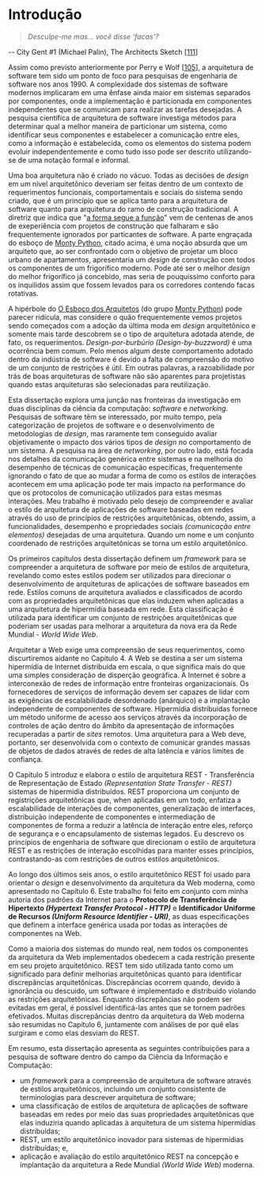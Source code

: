 # Introdução

> *Desculpe-me mas... você disse 'facas'?*
>
-- City Gent #1 (Michael Palin), The Architects Sketch [[111](referência#111)]

Assim como previsto anteriormente por Perry e Wolf [[105](referência#105)], a arquitetura de software tem sido um ponto de foco para pesquisas de engenharia de software nos anos 1990. A complexidade dos sistemas de software modernos implicaram em uma ênfase ainda maior em sistemas separados por componentes, onde a implementação é particionada em componentes independentes que se comunicam para realizar as tarefas desejadas. A pesquisa científica de arquitetura de software investiga métodos para determinar qual a melhor maneira de particionar um sistema, como identificar seus componentes e estabelecer a comunicação entre eles, como a informação é estabelecida, como os elementos do sistema podem evoluir independentemente e como tudo isso pode ser descrito utilizando-se de uma notação formal e informal.

Uma boa arquitetura não é criado no vácuo. Todas as decisões de *design* em um nível arquitetônico deveriam ser feitas dentro de um contexto de requerimentos funcionais, comportamentais e sociais do sistema sendo criado, que é um princípio que se aplica tanto para a arquitetura de software quanto para arquitetura do ramo de construção tradicional. A diretriz que indica que "[a forma segue a função](https://pt.wikipedia.org/wiki/Forma_segue_a_fun%C3%A7%C3%A3o)" vem de centenas de anos de exeperiência com projetos de construção que falharam e são frequentemente ignorados por particantes de software. A parte engraçada do esboço de [Monty Python](https://pt.wikipedia.org/wiki/Monty_Python), citado acima, é uma noção absurda que um arquiteto que, ao ser confrontado com o objetivo de projetar um bloco urbano de apartamentos, apresentaria um *design* de construção com todos os componentes de um frigorífico moderno. Pode até ser o melhor *design* do melhor frigorífico já concebido, mas seria de pouquíssimo conforto para os inquilidos assim que fossem levados para os corredores contendo facas rotativas.

A hipérbole do [O Esboço dos Arquitetos](http://www.montypython.net/scripts/architec.php) (do grupo [Monty Python](http://www.montypython.net/)) pode parecer ridícula, mas considere o quão frequentemente vemos projetos sendo começados com a adoção da última moda em *design* arquitetônico e somente mais tarde descobrem se o tipo de arquitetura adotada atende, de fato, os requerimentos. *Design-por-burbúrio (Design-by-buzzword)* é uma ocorrência bem comum. Pelo menos algum deste comportamento adotado dentro da indústria de software é devido a falta de compreensão do motivo de um conjunto de restrições é útil. Em outras palavras, a razoabilidade por trás de boas arquiteturas de software não são aparentes para projetistas quando estas arquiteturas são selecionadas para reutilização.

Esta dissertação explora uma junção nas fronteiras da investigação em duas disciplinas da ciência da computação: *software* e *networking*. Pesquisas de software têm se interessado, por muito tempo, pela categorização de projetos de software e o desenvolvimento de metodologias de *design*, mas raramente tem conseguido avaliar objetivamente o impacto dos vários tipos de *design* no comportamento de um sistema. A pesquisa na área de *networking*, por outro lado, está focada nos detalhes da comunicação genérica entre sistemas e na melhoria do desempenho de técnicas de comunicação específicas, frequentemente ignorando o fato de que ao mudar a forma de como os estilos de interações acontecem em uma aplicação pode ter mais impacto na performance do que os protocolos de comunicação utilizados para estas mesmas interações. Meu trabalho é motivado pelo desejo de compreender e avaliar o estilo de arquitetura de aplicações de software baseadas em redes através do uso de princípios de restrições arquitetônicas, obtendo, assim, a funcionalidades, desempenho e propriedades sociais *(comunicação entre elementos)* desejadas de uma arquitetura. Quando um nome e um conjunto coordenado de restrições arquitetônicas se torna um estilo arquitetônico.

Os primeiros capítulos desta dissertação definem um *framework* para se compreender a arquitetura de software por meio de estilos de arquitetura, revelando como estes estilos podem ser utilizados para direcionar o desenvolvimento de arquiteturas de aplicações de software baseados em rede. Estilos comuns de arquitetura avaliados e classificados de acordo com as propriedades arquitetônicas que elas induzem when aplicadas a uma arquitetura de hipermídia baseada em rede. Esta classificação é utilizada para identificar um conjunto de restrições arquitetônicas que poderiam ser usadas para melhorar a arquitetura da nova era da Rede Mundial - *World Wide Web*.

Arquitetar a Web exige uma compreensão de seus requerimentos, como discurtiremos aidante no Capítulo 4. A Web se destina a ser um sistema hipermídia de Internet distribuída em escala, o que significa mais do que uma simples consideração de disperção geográfica. A Internet é sobre a interconexão de redes de informação entre fronteiras organizacionais. Os fornecedores de serviços de informação devem ser capazes de lidar com as exigências de escalabilidade desordenado (anárquico) e a implantação independente de componentes de software. Hipermídia distribuídas fornece um método uniforme de acesso aos serviços através da incorporação de controles de ação dentro do âmbito da apresentação de informações recuperadas a partir de *sites* remotos. Uma arquitetura para a Web deve, portanto, ser desenvolvida com o contexto de comunicar grandes massas de objetos de dados através de redes de alta latência e vários limites de confiança.

O Capítulo 5 introduz e elabora o estilo de arquitetura REST - Transferência de Representação de Estado *(Representation State Transfer - REST)* sistemas de hipermídia distribuídos. REST proporciona um conjunto de registrições arquitetônicas que, when aplicadas em um todo, enfatiza a escalabilidade de interações de componentes, generalização de interfaces, distribuição independente de componentes e intermediação  de componentes de forma a reduzir a latência de interação entre eles, reforço de segurança e o encapsulamento de sistemas legados. Eu descrevo os princípios de engenharia de software que direcionam o estilo de arquitetura REST e as restrições de interação escolhidas para manter esses princípios, contrastando-as com restrições de outros estilos arquitetônicos.

Ao longo dos últimos seis anos, o estilo arquitetônico REST foi usado para orientar o *design* e desenvolvimento da arquitetura da Web moderna, como apresentado no Capítulo 6. Este trabalho foi feito em conjunto com minha autoria dos padrões da Internet para o **Protocolo de Transferência de Hipertexto _(Hypertext Transfer Protocol - HTTP)_** e **Identificador Uniforme de Recursos _(Uniform Resource Identifier - URI)_**, as duas especificações que definem a interface genérica usada por todas as interações de componentes na Web.

Como a maioria dos sistemas do mundo real, nem todos os componentes da arquitetura da Web implementados obedecem a cada restrição presente em seu projeto arquitetônico. REST tem sido utilizada tanto como um significado para definir melhorias arquitetônicas quanto para identificar discrepâncias arquitetônicas. Discrepâncias ocorrem quando, devido à ignorância ou descuido, um software é implementado e distribuído violando as restrições arquitetônicas. Enquanto discrepâncias não podem ser evitadas em geral, é possível identificá-las antes que se tornem padrões efetivados. Muitas discrepâncias dentro da arquitetura da Web moderna são resumidas no Capítulo 6, juntamente com análises de por quê elas surgiram e como elas desviam do REST.

Em resumo, esta dissertação apresenta as seguintes contribuições para a pesquisa de software dentro do campo da Ciência da Informação e Computação:

* um *framework* para a compreensão de arquitetura de software através de estilos arquitetônicos, incluindo um conjunto consistente de terminologias para descrever arquitetura de software;
* uma classificação de estilos de arquitetura de aplicações de software baseadas em redes por meio das suas propriedades arquitetônicas que elas induziria quando aplicadas à arquitetura de um sistema hipermídias distribuídas;
* REST, um estilo arquitetônico inovador para sistemas de hipermídias distribuídas; e,
* aplicação e avaliação do estilo arquitetônico REST na concepção e implantação da arquitetura a Rede Mundial *(World Wide Web)* moderna.

